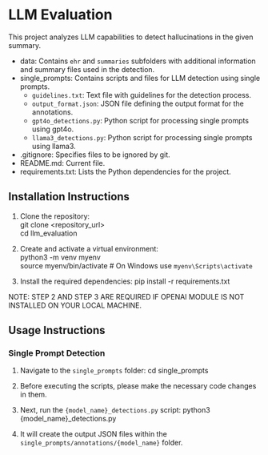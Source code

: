 # LLM Evaluation 

This project analyzes LLM capabilities to detect hallucinations in the given summary. 

- data: Contains `ehr` and `summaries` subfolders with additional information and summary files used in the detection.
- single_prompts: Contains scripts and files for LLM detection using single prompts.
  - `guidelines.txt`: Text file with guidelines for the detection process.
  - `output_format.json`: JSON file defining the output format for the annotations.
  - `gpt4o_detections.py`: Python script for processing single prompts using gpt4o.
  - `llama3_detections.py`: Python script for processing single prompts using llama3.
- .gitignore: Specifies files to be ignored by git.
- README.md: Current file.
- requirements.txt: Lists the Python dependencies for the project.

## Installation Instructions

1. Clone the repository:\
   git clone <repository_url>\
   cd llm_evaluation

2. Create and activate a virtual environment:\
   python3 -m venv myenv\
   source myenv/bin/activate  # On Windows use `myenv\Scripts\activate`

3. Install the required dependencies:
   pip install -r requirements.txt

NOTE: STEP 2 AND STEP 3 ARE REQUIRED IF OPENAI MODULE IS NOT INSTALLED ON YOUR LOCAL MACHINE.

## Usage Instructions

### Single Prompt Detection

1. Navigate to the `single_prompts` folder:
   cd single_prompts

2. Before executing the scripts, please make the necessary code changes in them.

3. Next, run the `{model_name}_detections.py` script:
   python3 {model_name}_detections.py

4. It will create the output JSON files within the `single_prompts/annotations/{model_name}` folder.
